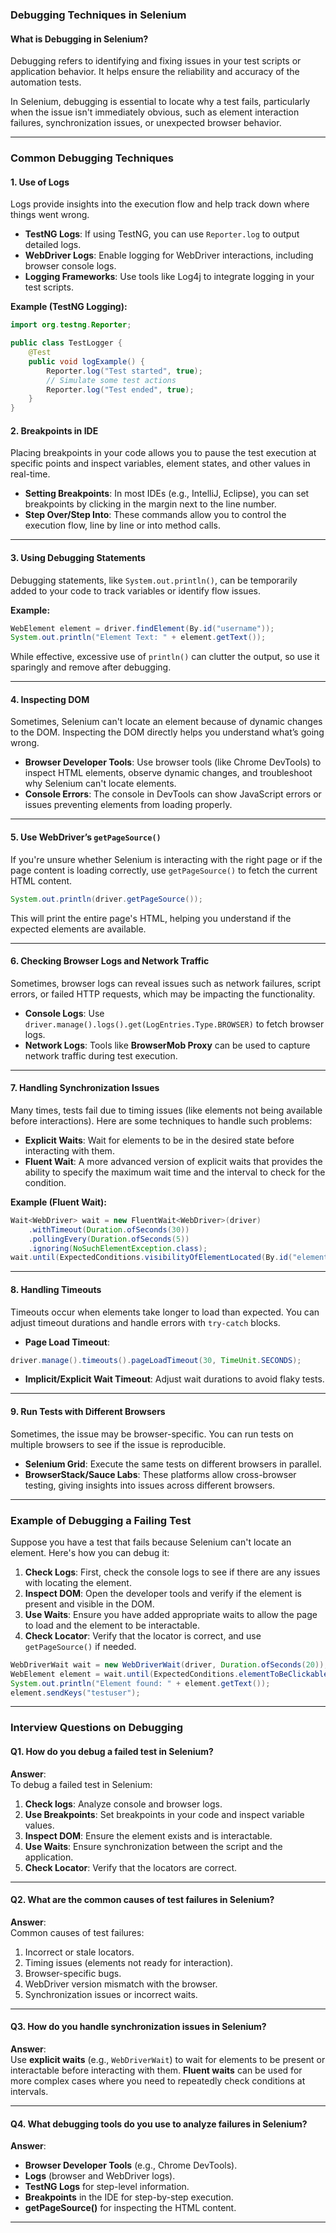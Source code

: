### **Debugging Techniques in Selenium**

#### **What is Debugging in Selenium?**
Debugging refers to identifying and fixing issues in your test scripts or application behavior. It helps ensure the reliability and accuracy of the automation tests.

In Selenium, debugging is essential to locate why a test fails, particularly when the issue isn't immediately obvious, such as element interaction failures, synchronization issues, or unexpected browser behavior.

---

### **Common Debugging Techniques**

#### **1. Use of Logs**
Logs provide insights into the execution flow and help track down where things went wrong.

- **TestNG Logs**: If using TestNG, you can use `Reporter.log` to output detailed logs.
- **WebDriver Logs**: Enable logging for WebDriver interactions, including browser console logs.
- **Logging Frameworks**: Use tools like Log4j to integrate logging in your test scripts.

**Example (TestNG Logging):**
```java
import org.testng.Reporter;

public class TestLogger {
    @Test
    public void logExample() {
        Reporter.log("Test started", true);
        // Simulate some test actions
        Reporter.log("Test ended", true);
    }
}
```

#### **2. Breakpoints in IDE**
Placing breakpoints in your code allows you to pause the test execution at specific points and inspect variables, element states, and other values in real-time.

- **Setting Breakpoints**: In most IDEs (e.g., IntelliJ, Eclipse), you can set breakpoints by clicking in the margin next to the line number.
- **Step Over/Step Into**: These commands allow you to control the execution flow, line by line or into method calls.

---

#### **3. Using Debugging Statements**
Debugging statements, like `System.out.println()`, can be temporarily added to your code to track variables or identify flow issues.

**Example:**
```java
WebElement element = driver.findElement(By.id("username"));
System.out.println("Element Text: " + element.getText());
```

While effective, excessive use of `println()` can clutter the output, so use it sparingly and remove after debugging.

---

#### **4. Inspecting DOM**
Sometimes, Selenium can't locate an element because of dynamic changes to the DOM. Inspecting the DOM directly helps you understand what’s going wrong.

- **Browser Developer Tools**: Use browser tools (like Chrome DevTools) to inspect HTML elements, observe dynamic changes, and troubleshoot why Selenium can't locate elements.
- **Console Errors**: The console in DevTools can show JavaScript errors or issues preventing elements from loading properly.

---

#### **5. Use WebDriver’s `getPageSource()`**
If you're unsure whether Selenium is interacting with the right page or if the page content is loading correctly, use `getPageSource()` to fetch the current HTML content.

```java
System.out.println(driver.getPageSource());
```
This will print the entire page's HTML, helping you understand if the expected elements are available.

---

#### **6. Checking Browser Logs and Network Traffic**
Sometimes, browser logs can reveal issues such as network failures, script errors, or failed HTTP requests, which may be impacting the functionality.

- **Console Logs**: Use `driver.manage().logs().get(LogEntries.Type.BROWSER)` to fetch browser logs.
- **Network Logs**: Tools like **BrowserMob Proxy** can be used to capture network traffic during test execution.

---

#### **7. Handling Synchronization Issues**
Many times, tests fail due to timing issues (like elements not being available before interactions). Here are some techniques to handle such problems:

- **Explicit Waits**: Wait for elements to be in the desired state before interacting with them.
- **Fluent Wait**: A more advanced version of explicit waits that provides the ability to specify the maximum wait time and the interval to check for the condition.

**Example (Fluent Wait):**
```java
Wait<WebDriver> wait = new FluentWait<WebDriver>(driver)
    .withTimeout(Duration.ofSeconds(30))
    .pollingEvery(Duration.ofSeconds(5))
    .ignoring(NoSuchElementException.class);
wait.until(ExpectedConditions.visibilityOfElementLocated(By.id("element-id")));
```

---

#### **8. Handling Timeouts**
Timeouts occur when elements take longer to load than expected. You can adjust timeout durations and handle errors with `try-catch` blocks.

- **Page Load Timeout**:
```java
driver.manage().timeouts().pageLoadTimeout(30, TimeUnit.SECONDS);
```
- **Implicit/Explicit Wait Timeout**: Adjust wait durations to avoid flaky tests.

---

#### **9. Run Tests with Different Browsers**
Sometimes, the issue may be browser-specific. You can run tests on multiple browsers to see if the issue is reproducible.

- **Selenium Grid**: Execute the same tests on different browsers in parallel.
- **BrowserStack/Sauce Labs**: These platforms allow cross-browser testing, giving insights into issues across different browsers.

---

### **Example of Debugging a Failing Test**

Suppose you have a test that fails because Selenium can't locate an element. Here's how you can debug it:

1. **Check Logs**: First, check the console logs to see if there are any issues with locating the element.
2. **Inspect DOM**: Open the developer tools and verify if the element is present and visible in the DOM.
3. **Use Waits**: Ensure you have added appropriate waits to allow the page to load and the element to be interactable.
4. **Check Locator**: Verify that the locator is correct, and use `getPageSource()` if needed.

```java
WebDriverWait wait = new WebDriverWait(driver, Duration.ofSeconds(20));
WebElement element = wait.until(ExpectedConditions.elementToBeClickable(By.id("username")));
System.out.println("Element found: " + element.getText());
element.sendKeys("testuser");
```

---

### **Interview Questions on Debugging**

#### **Q1. How do you debug a failed test in Selenium?**
**Answer**:  
To debug a failed test in Selenium:
1. **Check logs**: Analyze console and browser logs.
2. **Use Breakpoints**: Set breakpoints in your code and inspect variable values.
3. **Inspect DOM**: Ensure the element exists and is interactable.
4. **Use Waits**: Ensure synchronization between the script and the application.
5. **Check Locator**: Verify that the locators are correct.

---

#### **Q2. What are the common causes of test failures in Selenium?**
**Answer**:  
Common causes of test failures:
1. Incorrect or stale locators.
2. Timing issues (elements not ready for interaction).
3. Browser-specific bugs.
4. WebDriver version mismatch with the browser.
5. Synchronization issues or incorrect waits.

---

#### **Q3. How do you handle synchronization issues in Selenium?**
**Answer**:  
Use **explicit waits** (e.g., `WebDriverWait`) to wait for elements to be present or interactable before interacting with them. **Fluent waits** can be used for more complex cases where you need to repeatedly check conditions at intervals.

---

#### **Q4. What debugging tools do you use to analyze failures in Selenium?**
**Answer**:
- **Browser Developer Tools** (e.g., Chrome DevTools).
- **Logs** (browser and WebDriver logs).
- **TestNG Logs** for step-level information.
- **Breakpoints** in the IDE for step-by-step execution.
- **getPageSource()** for inspecting the HTML content.

---

